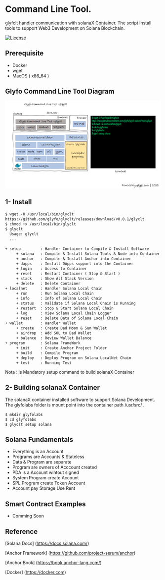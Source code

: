 # Command Line Tool.

glyfclt handler communication with solanaX Container. 
The script install tools to support Web3 Development
on Solana Blockchain.

[![License](https://img.shields.io/badge/License-Apache_2.0-blue.svg)](https://opensource.org/licenses/Apache-2.0)

## Prerequisite 

+ Docker 
+ wget
+ MacOS ( x86_64 )

## Glyfo Command Line Tool Diagram 

![Detail](./glyclt.png)

## 1- Install 

```console
$ wget -O /usr/local/bin/glyclt https://github.com/glyfo/glyclt/releases/download/v0.0.1/glyclt
$ chmod +x /usr/local/bin/glyclt
$ glyclt
  Usage: glyclt
  ...
  
+ setup         : Handler Container to Compile & Install Software 
     + solana   : Compile & Install Solana Tools & Node into Container
     + anchor   : Compile & Install Anchor into Container
     + dapps    : Install DApps support into the Container
     + login    : Access to Container 
     + reset    : Restart Container ( Stop & Start ) 
     + stack    : Show All Stack Version
     + delete   : Delete Container
+ localnet      : Handler Solana Local Chain
     + run      : Run Solana Local Chain
     + info     : Info of Solana Local Chain
     + status   : Validate if Solana Local Chain is Running
     + restart  : Stop & Start Solana Local Chain
     + log      : View Solana Local Chain Logger
     + reset    : Delete Data of Solana Local Chain 
+ wallet        : Handler Wallet 
     + create   : Create Dad Moon & Sun Wallet
     + airdrop  : Add SOL to Dad Wallet
     + balance  : Review Wallet Balance 
+ program       : Solana FrameWork 
     + init     : Create Anchor Project Folder 
     + build    : Compile Program
     + deploy   : Deploy Program on Solana LocalNet Chain
     + test     : Running Test 
```
Nota : is Mandatory setup command to build solanaX Container 

## 2- Building solanaX Container 

The solanaX container installed software to support Solana Development. 
The glyfolabs folder is mount point into the container path /usr/src/ .

```console
$ mkdir glyfolabs
$ cd glyfolabs
$ glyclt setup solana 

```
## Solana Fundamentals

+ Everything is an Account
+ Programs are Accounts & Stateless 
+ Data & Program are separate 
+ Program are owners of Acccount created
+ PDA is a Account wihtout signed
+ System Program create Account
+ SPL Program create Token Account 
+ Account pay Storage Use Rent  

## Smart Contract Examples 

+ Comming Soon

## Reference

[Solana Docs] (https://docs.solana.com/)

[Anchor Framework] (https://github.com/project-serum/anchor)

[Anchor Book] (https://book.anchor-lang.com/)

[Docker] (https://docker.com)
